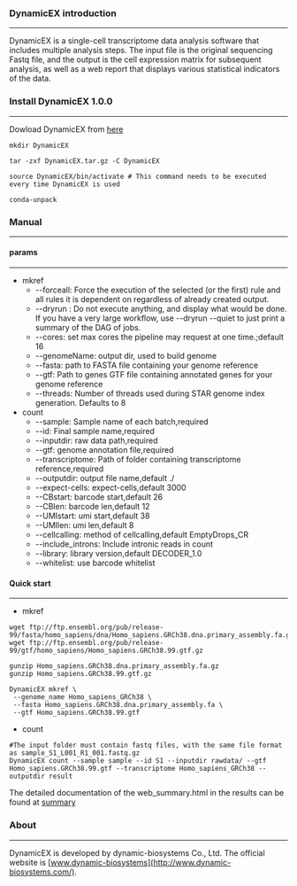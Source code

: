 ### DynamicEX introduction

---

DynamicEX is a single-cell transcriptome data analysis software that includes multiple analysis steps. The input file is the original sequencing Fastq file, and the output is the cell expression matrix for subsequent analysis, as well as a web report that displays various statistical indicators of the data.

### Install DynamicEX 1.0.0

----

Dowload DynamicEX from [here]()

```shell
mkdir DynamicEX

tar -zxf DynamicEX.tar.gz -C DynamicEX

source DynamicEX/bin/activate # This command needs to be executed every time DynamicEX is used

conda-unpack
```

### Manual

---

#### params

---

- mkref
  - --forceall: Force the execution of the selected (or the first) rule and all rules it is dependent on regardless of already created output.
  - --dryrun : Do not execute anything, and display what would be done. If you have a very large workflow, use --dryrun --quiet to just print a summary of the DAG of jobs.
  - --cores: set max cores the pipeline may request at one time.;default 16
  - --genomeName: output dir, used to build genome
  - --fasta: path to FASTA file containing your genome reference
  - --gtf: Path to genes GTF file containing annotated genes for your genome reference
  - --threads: Number of threads used during STAR genome index generation. Defaults to 8
- count
  - --sample: Sample name of each batch,required
  - --id: Final sample name,required
  - --inputdir: raw data path,required
  - --gtf: genome annotation file,required
  - --transcriptome: Path of folder containing transcriptome reference,required
  - --outputdir: output file name,default ./
  - --expect-cells: expect-cells,default 3000
  - --CBstart:  barcode start,default 26
  - --CBlen: barcode len,default 12
  - --UMIstart: umi start,default 38
  - --UMIlen: umi len,default 8
  - --cellcalling: method of cellcalling,default EmptyDrops_CR
  - --include_introns: Include intronic reads in count
  - --library: library version,default DECODER_1.0
  - --whitelist: use barcode whitelist

#### Quick start

---

- mkref

```shell
wget ftp://ftp.ensembl.org/pub/release-99/fasta/homo_sapiens/dna/Homo_sapiens.GRCh38.dna.primary_assembly.fa.gz
wget ftp://ftp.ensembl.org/pub/release-99/gtf/homo_sapiens/Homo_sapiens.GRCh38.99.gtf.gz

gunzip Homo_sapiens.GRCh38.dna.primary_assembly.fa.gz
gunzip Homo_sapiens.GRCh38.99.gtf.gz

DynamicEX mkref \
 --genome_name Homo_sapiens_GRCh38 \
 --fasta Homo_sapiens.GRCh38.dna.primary_assembly.fa \
 --gtf Homo_sapiens.GRCh38.99.gtf
```

- count

```shell
#The input folder must contain fastq files, with the same file format as sample_S1_L001_R1_001.fastq.gz
DynamicEX count --sample sample --id S1 --inputdir rawdata/ --gtf Homo_sapiens.GRCh38.99.gtf --transcriptome Homo_sapiens_GRCh38 --outputdir result
```

The detailed documentation of the web_summary.html in the results can be found at [summary](https://github.com/DynamicBiosystems/DynamicEX/blob/main/doc/web_summary.md)

### About

---

DynamicEX is developed by dynamic-biosystems Co., Ltd. The official website is [www.dynamic-biosystems](http://www.dynamic-biosystems.com/).





